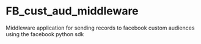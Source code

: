 # FB_cust_aud_middleware
Middleware application for sending records to facebook custom audiences using the facebook python sdk
